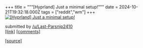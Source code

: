 +++
title = """[Hyprland] Just a minimal setup!"""
date = 2024-10-21T19:32:18.000Z
tags = ["reddit","wm"]
+++
[![[Hyprland] Just a minimal setup!](https://external-preview.redd.it/cXhvajZkYXN2NXdkMWiM3_WhH6VBkPuBIDBLEM2ZW5ue9HpQUCBNY0ZkFxtq.png?width=640&crop=smart&auto=webp&s=55caef8f457d12141ff8940ac6c275a8a1af5ee4 "[Hyprland] Just a minimal setup!")](https://www.reddit.com/r/unixporn/comments/1g8yi7e/hyprland_just_a_minimal_setup/)

submitted by [/u/Last-Parsnip2410](https://www.reddit.com/user/Last-Parsnip2410)  
[\[link\]](https://v.redd.it/vdgcedasv5wd1) [\[comments\]](https://www.reddit.com/r/unixporn/comments/1g8yi7e/hyprland_just_a_minimal_setup/)

[[source]](https://www.reddit.com/r/unixporn/comments/1g8yi7e/hyprland_just_a_minimal_setup/)
